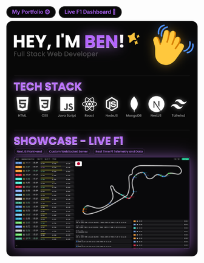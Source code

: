 
<div style="display: flex; gap: 0.5rem; flex-direction: column;">
    <div style="display:flex;gap:0.5rem;">
        <a style="background:rgb(8 8 8); cursor: pointer; color:rgb(179 101 254); border-radius:100px; border:2px solid rgba(255, 255, 255, 0.1); padding: 4px 13px 6px 13px; font-weight: 600;">My Portfolio 😊</a>
        <a style="background:rgb(8 8 8); cursor: pointer; color:rgb(179 101 254); border-radius:100px; border:2px solid rgba(255, 255, 255, 0.1); padding: 4px 13px 6px 13px; font-weight: 600;">Live F1 Dashboard 🏁</a>
    </div>
    <img src="https://raw.githubusercontent.com/bennnzo/bennnzo/main/assets/readme_image.png" alt="Readme Image">
</div>
